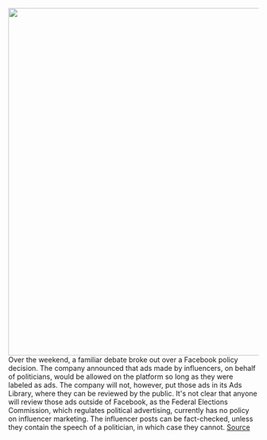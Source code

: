 <img src='https://cdn.vox-cdn.com/thumbor/FOzkng5o-6OpRoupx-oA_0PVS2s=/0x0:2040x1360/1200x800/filters:focal(857x517:1183x843)/cdn.vox-cdn.com/uploads/chorus_image/image/66334698/acastro_180720_1777_facebook_0001.0.jpg' width='700px' /><br/>
Over the weekend, a familiar debate broke out over a Facebook policy decision. The company announced that ads made by influencers, on behalf of politicians, would be allowed on the platform so long as they were labeled as ads. The company will not, however, put those ads in its Ads Library, where they can be reviewed by the public. It's not clear that anyone will review those ads outside of Facebook, as the Federal Elections Commission, which regulates political advertising, currently has no policy on influencer marketing. The influencer posts can be fact-checked, unless they contain the speech of a politician, in which case they cannot.
<a href='https://www.theverge.com/interface/2020/2/19/21142478/facebook-regulation-content-moderation-singapore-pakistan'> Source <a/>